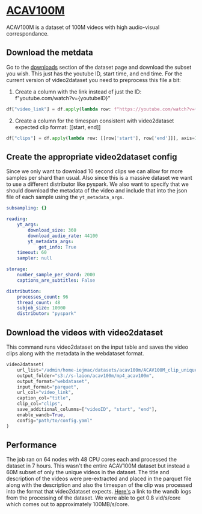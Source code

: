 # [ACAV100M](https://acav100m.github.io)
ACAV100M is a dataset of 100M videos with high audio-visual correspondance.

## Download the metdata
Go to the [downloads](https://acav100m.github.io/#downloads) section of the dataset page and download the subset you wish. This just has the youtube ID, start time, and end time. For the current version of video2dataset you need to preprocess this file a bit:
1. Create a column with the link instead of just the ID: f"youtube.com/watch?v={youtubeID}"
```python
df["video_link"] = df.apply(lambda row: f"https://youtube.com/watch?v={row['videoID']}", axis=1)
```
2. Create a column for the timespan consistent with video2dataset expected clip format: [[start, end]]
```python
df["clips"] = df.apply(lambda row: [[row['start'], row['end']]], axis=1)
```

## Create the appropriate video2dataset config

Since we only want to download 10 second clips we can allow for more samples per shard than usual. Also since this is a massive dataset we want to use a different distributor like pyspark. We also want to specify that we should download the metadata of the video and include that into the json file of each sample using the `yt_metadata_args`.

```yaml
subsampling: {}

reading:
    yt_args:
        download_size: 360
        download_audio_rate: 44100
        yt_metadata_args:
            get_info: True
    timeout: 60
    sampler: null

storage:
    number_sample_per_shard: 2000
    captions_are_subtitles: False

distribution:
    processes_count: 96
    thread_count: 48
    subjob_size: 10000
    distributor: "pyspark"
```

## Download the videos with video2dataset

This command runs video2dataset on the input table and saves the video clips along with the metadata in the webdataset format.

```python
video2dataset(
    url_list="/admin/home-iejmac/datasets/acav100m/ACAV100M_clip_unique.parquet",
    output_folder="s3://s-laion/acav100m/mp4_acav100m",
    output_format="webdataset",
    input_format="parquet",
    url_col="video_link",
    caption_col="title",
    clip_col="clips",
    save_additional_columns=["videoID", "start", "end"],
    enable_wandb=True,
    config="path/to/config.yaml"
)
```

## Performance
The job ran on 64 nodes with 48 CPU cores each and processed the dataset in 7 hours. This wasn't the entire ACAV100M dataset but instead a 60M subset of only the unique videos in the dataset. The title and description of the videos were pre-extracted and placed in the parquet file along with the description and also the timespan of the clip was processed into the format that video2dataset expects. [Here's](https://wandb.ai/iejmac/video2dataset/runs/3kon2409?workspace=user-iejmac) a link to the wandb logs from the processing of the dataset. We were able to get 0.8 vid/s/core which comes out to approximately 100MB/s/core.
